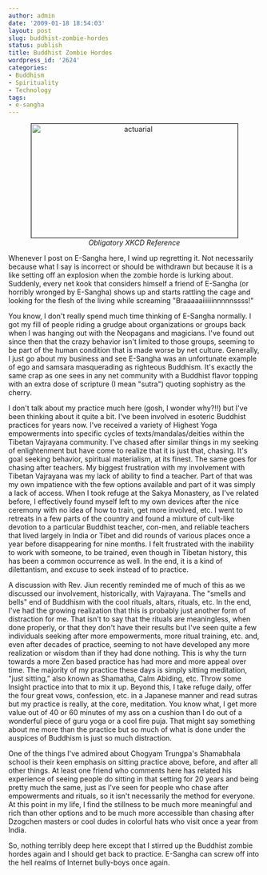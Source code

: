 ```yaml
---
author: admin
date: '2009-01-18 18:54:03'
layout: post
slug: buddhist-zombie-hordes
status: publish
title: Buddhist Zombie Hordes
wordpress_id: '2624'
categories:
- Buddhism
- Spirituality
- Technology
tags:
- e-sangha
---
```

<p align="center"><a href="http://www.flickr.com/photos/albill/3207655599/" title="actuarial by albill, on Flickr"><img src="http://farm4.static.flickr.com/3458/3207655599_eb9e89a4c1_o.jpg" width="413" height="228" border="1" alt="actuarial" /></a><br><em>Obligatory XKCD Reference</em></p>

Whenever I post on E-Sangha here, I wind up regretting it. Not necessarily because what I say is incorrect or should be withdrawn but because it is a like setting off an explosion when the zombie horde is lurking about. Suddenly, every net kook that considers himself a friend of E-Sangha (or horribly wronged by E-Sangha) shows up and starts rattling the cage and looking for the flesh of the living while screaming "Braaaaaiiiiiinnnnnssss!"

You know, I don't really spend much time thinking of E-Sangha normally. I got my fill of people riding a grudge about organizations or groups back when I was hanging out with the Neopagans and magicians. I've found out since then that the crazy behavior isn't limited to those groups, seeming to be part of the human condition that is made worse by net culture. Generally, I just go about my business and see E-Sangha was an unfortunate example of ego and samsara masquerading as righteous Buddhism. It's exactly the same crap as one sees in any net community with a Buddhist flavor topping with an extra dose of scripture (I mean "sutra") quoting sophistry as the cherry.

I don't talk about my practice much here (gosh, I wonder why?!!) but I've been thinking about it quite a bit. I've been involved in esoteric Buddhist practices for years now. I've received a variety of Highest Yoga empowerments into specific cycles of texts/mandalas/deities within the Tibetan Vajrayana community. I've chased after similar things in my seeking of enlightenment but have come to realize that it is just that, chasing. It's goal seeking behavior, spiritual materialism, at its finest. The same goes for chasing after teachers. My biggest frustration with my involvement with Tibetan Vajrayana was my lack of ability to find a teacher. Part of that was my own impatience with the few options available and part of it was simply a lack of access. When I took refuge at the Sakya Monastery, as I've related before, I effectively found myself left to my own devices after the nice ceremony with no idea of how to train, get more involved, etc. I went to retreats in a few parts of the country and found a mixture of cult-like devotion to a particular Buddhist teacher, con-men, and reliable teachers that lived largely in India or Tibet and did rounds of various places once a year before disappearing for nine months. I felt frustrated with the inability to work with someone, to be trained, even though in Tibetan history, this has been a common occurrence as well. In the end, it is a kind of dilettantism, and excuse to seek instead of to practice.

A discussion with Rev. Jiun recently reminded me of much of this as we discussed our involvement, historically, with Vajrayana. The "smells and bells" end of Buddhism with the cool rituals, altars, rituals, etc. In the end, I've had the growing realization that this is probably just another form of distraction for me. That isn't to say that the rituals are meaningless, when done properly, or that they don't have their results but I've seen quite a few individuals seeking after more empowerments, more ritual training, etc. and, even after decades of practice, seeming to not have developed any more realization or wisdom than if they had done nothing. This is why the turn towards a more Zen based practice has had more and more appeal over time. The majority of my practice these days is simply sitting meditation, "just sitting," also known as Shamatha, Calm Abiding, etc. Throw some Insight practice into that to mix it up. Beyond this, I take refuge daily, offer the four great vows, confession, etc. in a Japanese manner and read sutras but my practice is really, at the core, meditation. You know what, I get more value out of 40 or 60 minutes of my ass on a cushion than I do out of a wonderful piece of guru yoga or a cool fire puja. That might say something about me more than the practice but so much of what is done under the auspices of Buddhism is just so much distraction.

One of the things I've admired about Chogyam Trungpa's Shamabhala school is their keen emphasis on sitting practice above, before, and after all other things. At least one friend who comments here has related his experience of seeing people do sitting in that setting for 20 years and being pretty much the same, just as I've seen for people who chase after empowerments and rituals, so it isn't necessarily the method for everyone. At this point in my life, I find the stillness to be much more meaningful and rich than other options and to be much more accessible than chasing after Dzogchen masters or cool dudes in colorful hats who visit once a year from India.

So, nothing terribly deep here except that I stirred up the Buddhist zombie hordes again and I should get back to practice. E-Sangha can screw off into the hell realms of Internet bully-boys once again.
